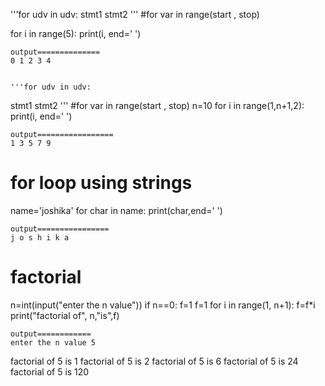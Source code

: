 '''for udv in udv:
   stmt1
   stmt2
'''
#for var in range(start , stop)

for i in range(5):
    print(i, end=' ')



    output==============
    0 1 2 3 4 


    '''for udv in udv:
   stmt1
   stmt2
'''
#for var in range(start , stop)
n=10
for i in range(1,n+1,2):
    print(i, end=' ')

    output=================
    1 3 5 7 9 
 

#  for loop using strings
name='joshika'
for char in name:
    print(char,end=' ')

    output================
    j o s h i k a 


# factorial
n=int(input("enter the n value"))
if n==0:
    f=1
f=1
for i in  range(1, n+1):
    f=f*i
    print("factorial of", n,"is",f)

    output============
    enter the n value 5
factorial of 5 is 1
factorial of 5 is 2
factorial of 5 is 6
factorial of 5 is 24
factorial of 5 is 120
